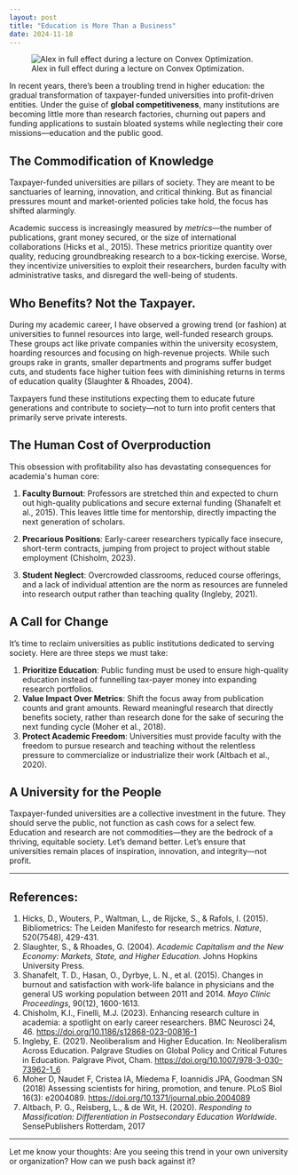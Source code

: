 ```yaml
---
layout: post
title: "Education is More Than a Business" 
date: 2024-11-18
---
```



<figure>
  <img src="{{ site.baseurl }}/images/AlexFotoLectureBlur.jpg" alt="Alex in full effect during a lecture on Convex Optimization.">
  <figcaption>Alex in full effect during a lecture on Convex Optimization.</figcaption>
</figure>


In recent years, there’s been a troubling trend in higher education: 
the gradual transformation of taxpayer-funded universities into profit-driven 
entities. Under the guise of **global competitiveness**, many institutions are 
becoming little more than research factories, churning out papers and 
funding applications to sustain bloated systems while neglecting their 
core missions—education and the public good.

## The Commodification of Knowledge

Taxpayer-funded universities are pillars of society. They are meant to be sanctuaries of learning, innovation, 
and critical thinking. But as financial pressures mount and market-oriented policies take hold, the focus has 
shifted alarmingly.

Academic success is increasingly measured by *metrics*—the number of publications, grant money secured, 
or the size of international collaborations (Hicks et al., 2015). These metrics prioritize quantity over quality, 
reducing groundbreaking research to a box-ticking exercise. Worse, they incentivize universities to exploit 
their researchers, burden faculty with administrative tasks, and disregard the well-being of students.

## Who Benefits? Not the Taxpayer.

During my academic career, I have observed a growing trend (or fashion) at universities to funnel resources 
into large, well-funded research groups. These groups act like private companies within the university ecosystem, 
hoarding resources and focusing on high-revenue projects. While such groups rake in grants, smaller departments 
and programs suffer budget cuts, and students face higher tuition fees with diminishing returns in terms of education quality (Slaughter & Rhoades, 2004).

Taxpayers fund these institutions expecting them to educate future generations and contribute to society—not to turn into profit centers that primarily serve private interests.

## The Human Cost of Overproduction

This obsession with profitability also has devastating consequences for academia's human core:

1. **Faculty Burnout**: Professors are stretched thin and expected to churn out high-quality publications and secure 
external funding  (Shanafelt et al., 2015). This leaves little time for mentorship, directly impacting the next generation of scholars.

2. **Precarious Positions**: Early-career researchers typically face insecure, short-term contracts, jumping from project to 
project without stable employment (Chisholm, 2023).

3. **Student Neglect**: Overcrowded classrooms, reduced course offerings, and a lack of individual attention are the 
norm as resources are funneled into research output rather than teaching quality (Ingleby, 2021).

## A Call for Change

It’s time to reclaim universities as public institutions dedicated to serving society. Here are three steps we must take:

1. **Prioritize Education**: Public funding must be used to ensure high-quality education instead of 
funnelling tax-payer money into expanding research portfolios.
2. **Value Impact Over Metrics**: Shift the focus away from publication counts and grant amounts. Reward meaningful research 
that directly benefits society, rather than research done for the sake of securing the next funding cycle (Moher et al., 2018).
3. **Protect Academic Freedom**: Universities must provide faculty with the freedom to pursue research and teaching without the 
relentless pressure to commercialize or industrialize their work (Altbach et al., 2020).

## A University for the People

Taxpayer-funded universities are a collective investment in the future. They should serve the public, not function as cash cows 
for a select few. Education and research are not commodities—they are the bedrock of a thriving, equitable society. Let’s demand better. 
Let’s ensure that universities remain places of inspiration, innovation, and integrity—not profit.

---

## References:

1. Hicks, D., Wouters, P., Waltman, L., de Rijcke, S., & Rafols, I. (2015). Bibliometrics: The Leiden Manifesto for research metrics. *Nature*, 520(7548), 429-431.
2. Slaughter, S., & Rhoades, G. (2004). *Academic Capitalism and the New Economy: Markets, State, and Higher Education.* Johns Hopkins University Press.
3. Shanafelt, T. D., Hasan, O., Dyrbye, L. N., et al. (2015). Changes in burnout and satisfaction with work-life balance in physicians and the general US working population between 2011 and 2014. *Mayo Clinic Proceedings*, 90(12), 1600-1613.
4. Chisholm, K.I., Finelli, M.J. (2023). Enhancing research culture in academia: a spotlight on early career researchers. BMC Neurosci 24, 46. https://doi.org/10.1186/s12868-023-00816-1
5. Ingleby, E. (2021). Neoliberalism and Higher Education. In: Neoliberalism Across Education. Palgrave Studies on Global Policy and Critical Futures in Education. Palgrave Pivot, Cham. https://doi.org/10.1007/978-3-030-73962-1_6
6. Moher D, Naudet F, Cristea IA, Miedema F, Ioannidis JPA, Goodman SN (2018) Assessing scientists for hiring, promotion, and tenure. PLoS Biol 16(3): e2004089. https://doi.org/10.1371/journal.pbio.2004089
7. Altbach, P. G., Reisberg, L., & de Wit, H. (2020). *Responding to Massification: Differentiation in Postsecondary Education Worldwide.* SensePublishers Rotterdam, 2017

---

Let me know your thoughts: Are you seeing this trend in your own university or organization? How can we push back against it?


